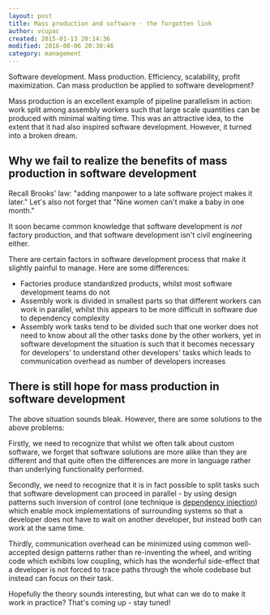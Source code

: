 ```yaml
---
layout: post
title: Mass production and software - the forgotten link
author: vcupac
created: 2015-01-13 20:14:36
modified: 2016-08-06 20:30:46
category: management 
---
```


Software development. Mass production. Efficiency, scalability, profit maximization. Can mass production be applied to software development?

Mass production is an excellent example of pipeline parallelism in action: work split among assembly workers such that large scale quantities can be produced with minimal waiting time. This was an attractive idea, to the extent that it had also inspired software development. However, it turned into a broken dream. 

<h2>Why we fail to realize the benefits of mass production in software development</h2>

Recall Brooks' law: "adding manpower to a late software project makes it later."
Let's also not forget that "Nine women can't make a baby in one month."

It soon became common knowledge that software development is <em>not</em> factory production, and that software development isn't civil engineering either.

There are certain factors in software development process that make it slightly painful to manage. Here are some differences:
<ul>
	<li>Factories produce standardized products, whilst most software development teams do not</li>
	<li>Assembly work is divided in smallest parts so that different workers can work in parallel, whilst this appears to be more difficult in software due to dependency complexity</li>
	<li>Assembly work tasks tend to be divided such that one worker does not need to know about all the other tasks done by the other workers, yet in software development the situation is such that it becomes necessary for developers' to understand other developers' tasks which leads to communication overhead as number of developers increases</li>
</ul>

<h2>There is still hope for mass production in software development</h2>

The above situation sounds bleak. However, there are some solutions to the above problems:

Firstly, we need to recognize that whilst we often talk about custom software, we forget that software solutions are more alike than they are different and that quite often the differences are more in language rather than underlying functionality performed. 

Secondly, we need to recognize that it is in fact possible to split tasks such that software development can proceed in parallel - by using design patterns such inversion of control (one technique is <a href="http://www.optivem.com/software-development/dependency-injection-in-plain-english/" title="Dependency injection in plain English">dependency injection</a>) which enable mock implementations of surrounding systems so that a developer does not have to wait on another developer, but instead both can work at the same time.

Thirdly, communication overhead can be minimized using common well-accepted design patterns rather than re-inventing the wheel, and writing code which exhibits low coupling, which has the wonderful side-effect that a developer is not forced to trace paths through the whole codebase but instead can focus on their task.

Hopefully the theory sounds interesting, but what can we do to make it work in practice? That's coming up - stay tuned!